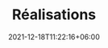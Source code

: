 ---
title: "Réalisations"
date: 2021-12-18T11:22:16+06:00
draft: false
description : "réalisations"
---